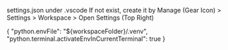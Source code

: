settings.json under .vscode
If not exist, create it by Manage (Gear Icon) > Settings > Workspace > Open Settings (Top Right)

{
    "python.envFile": "${workspaceFolder}/.venv",
    "python.terminal.activateEnvInCurrentTerminal": true
}
